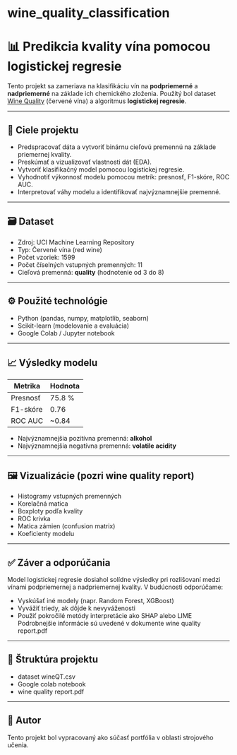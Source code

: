 # wine_quality_classification
# 📊 Predikcia kvality vína pomocou logistickej regresie

Tento projekt sa zameriava na klasifikáciu vín na **podpriemerné** a **nadpriemerné** na základe ich chemického zloženia. Použitý bol dataset [Wine Quality](https://archive.ics.uci.edu/ml/datasets/wine+quality) (červené vína) a algoritmus **logistickej regresie**.

---

## 🧠 Ciele projektu

- Predspracovať dáta a vytvoriť binárnu cieľovú premennú na základe priemernej kvality.
- Preskúmať a vizualizovať vlastnosti dát (EDA).
- Vytvoriť klasifikačný model pomocou logistickej regresie.
- Vyhodnotiť výkonnosť modelu pomocou metrík: presnosť, F1-skóre, ROC AUC.
- Interpretovať váhy modelu a identifikovať najvýznamnejšie premenné.

---

## 🗃️ Dataset

- Zdroj: UCI Machine Learning Repository
- Typ: Červené vína (red wine)
- Počet vzoriek: 1599
- Počet číselných vstupných premenných: 11
- Cieľová premenná: **quality** (hodnotenie od 3 do 8)

---

## ⚙️ Použité technológie

- Python (pandas, numpy, matplotlib, seaborn)
- Scikit-learn (modelovanie a evaluácia)
- Google Colab / Jupyter notebook

---

## 📈 Výsledky modelu

| Metrika        | Hodnota     |
|----------------|-------------|
| Presnosť       | 75.8 %      |
| F1-skóre       | 0.76        |
| ROC AUC        | ~0.84       |

- Najvýznamnejšia pozitívna premenná: **alkohol**
- Najvýznamnejšia negatívna premenná: **volatile acidity**

---

## 🖼️ Vizualizácie (pozri wine quality report)

- Histogramy vstupných premenných
- Korelačná matica
- Boxploty podľa kvality
- ROC krivka
- Matica zámien (confusion matrix)
- Koeficienty modelu

---

## ✅ Záver a odporúčania

Model logistickej regresie dosiahol solídne výsledky pri rozlišovaní medzi vínami podpriemernej a nadpriemernej kvality. V budúcnosti odporúčame:

- Vyskúšať iné modely (napr. Random Forest, XGBoost)
- Vyvážiť triedy, ak dôjde k nevyváženosti
- Použiť pokročilé metódy interpretácie ako SHAP alebo LIME
Podrobnejšie informácie sú uvedené v dokumente wine quality report.pdf

---

## 📁 Štruktúra projektu
- dataset wineQT.csv
- Google colab notebook
- wine quality report.pdf

---

## 📌 Autor

Tento projekt bol vypracovaný ako súčasť portfólia v oblasti strojového učenia.


